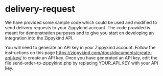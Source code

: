 # delivery-request
We have provided some sample code which could be used and modified to send delivery requests to your Zippykind account.  The code provided is meant for demonstration purposes and to give you start on developing an integration into the Zippykind API.

You will need to generate an API key in your Zippykind account.  Follow the instructions on this page https://zippykind.com/docs/documents/create-api-key/ to create an API key.  Once you have generated an API key, edit the file send-order-to-zippykind.php by replacing YOUR_API_KEY with your API key.
